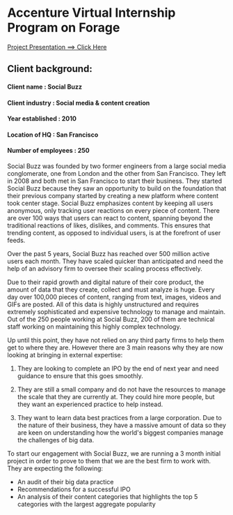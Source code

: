 # Accenture Virtual Internship Program on Forage

[Project Presentation ==> Click Here](https://youtu.be/zHLBi1BKjO4)

## Client background: 

#### Client name           : Social Buzz 

#### Client industry       : Social media & content creation 

#### Year established      : 2010 

#### Location of HQ        : San Francisco 

#### Number of employees   : 250 

  Social Buzz was founded by two former engineers from a large social media conglomerate, one from London and the other from San Francisco. They left in 2008 and both met in San Francisco to start their business. They started Social Buzz because they saw an opportunity to build on the foundation that their previous company started by creating a new platform where content took center stage. Social Buzz emphasizes content by keeping all users anonymous, only tracking user reactions on every piece of content. There are over 100 ways that users can react to content, spanning beyond the traditional reactions of likes, dislikes, and comments. This ensures that trending content, as opposed to individual users, is at the forefront of user feeds. 

  Over the past 5 years, Social Buzz has reached over 500 million active users each month. They have scaled quicker than anticipated and need the help of an advisory firm to oversee their scaling process effectively. 

  Due to their rapid growth and digital nature of their core product, the amount of data that they create, collect and must analyze is huge. Every day over 100,000 pieces of content, ranging from text, images, videos and GIFs are posted. All of this data is highly unstructured and requires extremely sophisticated and expensive technology to manage and maintain. Out of the 250 people working at Social Buzz, 200 of them are technical staff working on maintaining this highly complex technology. 

  Up until this point, they have not relied on any third party firms to help them get to where they are. However there are 3 main reasons why they are now looking at bringing in external expertise: 

1) They are looking to complete an IPO by the end of next year and need guidance to ensure that this goes smoothly.
   
2) They are still a small company and do not have the resources to manage the scale that they are currently at. They could hire more 
   people, but they want an experienced  practice to help instead.
   
3) They want to learn data best practices from a large corporation. Due to the nature of their business, they have a massive amount of 
   data so they are keen on understanding how the world's biggest companies manage the challenges of big data. 
   
To start our engagement with Social Buzz, we are running a 3 month initial project in order to prove to them that we are the best firm to work with. They are expecting the following: 

- An audit of their big data practice 
- Recommendations for a successful IPO 
- An analysis of their content categories that highlights the top 5 categories with the largest aggregate popularity
